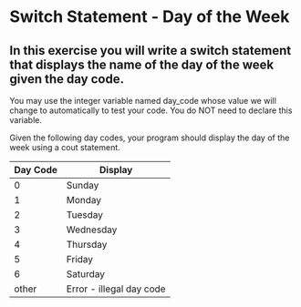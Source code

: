 # Switch Statement - Day of the Week
## In this exercise you will write a switch  statement that displays the name of the day of the week given the day code.

You may use the integer variable named day_code   whose value we will change to automatically to test your code.
You do NOT need to declare this variable.

Given the following day codes, your program should display the day of the week using a cout  statement. 


| Day Code | Display                    |
|----------|----------------------------|
| 0        | Sunday                     |
| 1        | Monday                     |
| 2        | Tuesday                    |
| 3        | Wednesday                  |
| 4        | Thursday                   |
| 5        | Friday                     |
| 6        | Saturday                   |
| other    | Error - illegal day code   |
